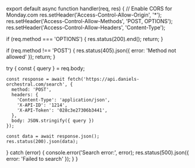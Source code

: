 export default async function handler(req, res) {
  // Enable CORS for Monday.com
  res.setHeader('Access-Control-Allow-Origin', '*');
  res.setHeader('Access-Control-Allow-Methods', 'POST, OPTIONS');
  res.setHeader('Access-Control-Allow-Headers', 'Content-Type');

  if (req.method === 'OPTIONS') {
    res.status(200).end();
    return;
  }

  if (req.method !== 'POST') {
    res.status(405).json({ error: 'Method not allowed' });
    return;
  }

  try {
    const { query } = req.body;
    
    const response = await fetch('https://api.daniels-orchestral.com/search', {
      method: 'POST',
      headers: {
        'Content-Type': 'application/json',
        'X-API-ID': '1214',
        'X-API-Token': '028c3e27306b3441',
      },
      body: JSON.stringify({ query })
    });

    const data = await response.json();
    res.status(200).json(data);
  } catch (error) {
    console.error('Search error:', error);
    res.status(500).json({ error: 'Failed to search' });
  }
}